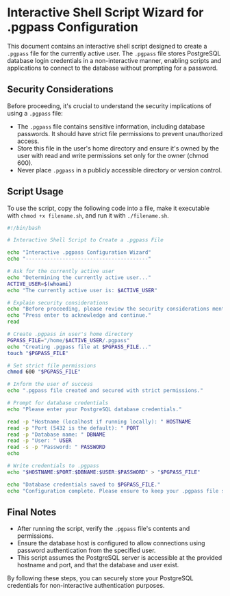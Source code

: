 # Interactive Shell Script Wizard for .pgpass Configuration

This document contains an interactive shell script designed to create a `.pgpass` file for the currently active user. The `.pgpass` file stores PostgreSQL database login credentials in a non-interactive manner, enabling scripts and applications to connect to the database without prompting for a password.

## Security Considerations

Before proceeding, it's crucial to understand the security implications of using a `.pgpass` file:

- The `.pgpass` file contains sensitive information, including database passwords. It should have strict file permissions to prevent unauthorized access.
- Store this file in the user's home directory and ensure it's owned by the user with read and write permissions set only for the owner (chmod 600).
- Never place `.pgpass` in a publicly accessible directory or version control.

## Script Usage

To use the script, copy the following code into a file, make it executable with `chmod +x filename.sh`, and run it with `./filename.sh`.

```bash
#!/bin/bash

# Interactive Shell Script to Create a .pgpass File

echo "Interactive .pgpass Configuration Wizard"
echo "----------------------------------------"

# Ask for the currently active user
echo "Determining the currently active user..."
ACTIVE_USER=$(whoami)
echo "The currently active user is: $ACTIVE_USER"

# Explain security considerations
echo "Before proceeding, please review the security considerations mentioned in the document."
echo "Press enter to acknowledge and continue."
read

# Create .pgpass in user's home directory
PGPASS_FILE="/home/$ACTIVE_USER/.pgpass"
echo "Creating .pgpass file at $PGPASS_FILE..."
touch "$PGPASS_FILE"

# Set strict file permissions
chmod 600 "$PGPASS_FILE"

# Inform the user of success
echo ".pgpass file created and secured with strict permissions."

# Prompt for database credentials
echo "Please enter your PostgreSQL database credentials."

read -p "Hostname (localhost if running locally): " HOSTNAME
read -p "Port (5432 is the default): " PORT
read -p "Database name: " DBNAME
read -p "User: " USER
read -s -p "Password: " PASSWORD
echo

# Write credentials to .pgpass
echo "$HOSTNAME:$PORT:$DBNAME:$USER:$PASSWORD" > "$PGPASS_FILE"

echo "Database credentials saved to $PGPASS_FILE."
echo "Configuration complete. Please ensure to keep your .pgpass file secure."

```

## Final Notes

- After running the script, verify the `.pgpass` file's contents and permissions.
- Ensure the database host is configured to allow connections using password authentication from the specified user.
- This script assumes the PostgreSQL server is accessible at the provided hostname and port, and that the database and user exist.

By following these steps, you can securely store your PostgreSQL credentials for non-interactive authentication purposes.